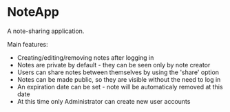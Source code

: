 # NoteApp

A note-sharing application.

Main features:
- Creating/editing/removing notes after logging in
- Notes are private by default - they can be seen only by note creator
- Users can share notes between themselves by using the 'share' option
- Notes can be made public, so they are visible without the need to log in
- An expiration date can be set - note will be automaticaly removed at this date
- At this time only Administrator can create new user accounts
